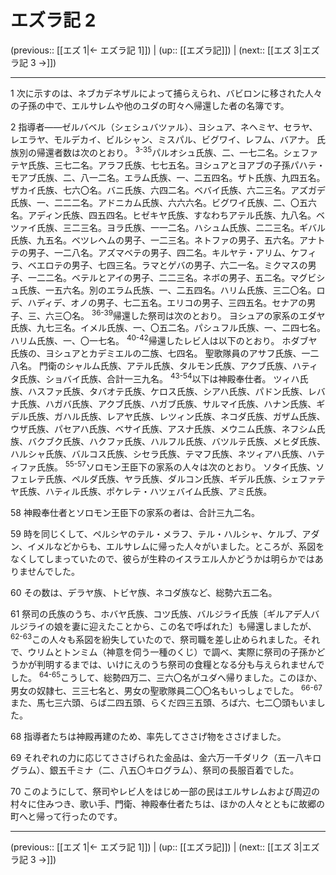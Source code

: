 # エズラ記 2

(previous:: [[エズ 1|← エズラ記 1]]) | (up:: [[エズラ記]]) | (next:: [[エズ 3|エズラ記 3 →]])

***


1 次に示すのは、ネブカデネザルによって捕らえられ、バビロンに移された人々の子孫の中で、エルサレムや他のユダの町々へ帰還した者の名簿です。 

2 指導者――ゼルバベル（シェシュバツァル）、ヨシュア、ネヘミヤ、セラヤ、レエラヤ、モルデカイ、ビルシャン、ミスパル、ビグワイ、レフム、バアナ。 氏族別の帰還者数は次のとおり。 <sup class="versenum">3-35</sup>パルオシュ氏族、二、一七二名。シェファテヤ氏族、三七二名。アラフ氏族、七七五名。ヨシュアとヨアブの子孫パハテ・モアブ氏族、二、八一二名。エラム氏族、一、二五四名。ザト氏族、九四五名。ザカイ氏族、七六〇名。バニ氏族、六四二名。ベバイ氏族、六二三名。アズガデ氏族、一、二二二名。アドニカム氏族、六六六名。ビグワイ氏族、二、〇五六名。アディン氏族、四五四名。ヒゼキヤ氏族、すなわちアテル氏族、九八名。ベツァイ氏族、三二三名。ヨラ氏族、一一二名。ハシュム氏族、二二三名。ギバル氏族、九五名。ベツレヘムの男子、一二三名。ネトファの男子、五六名。アナトテの男子、一二八名。アズマベテの男子、四二名。キルヤテ・アリム、ケフィラ、ベエロテの男子、七四三名。ラマとゲバの男子、六二一名。ミクマスの男子、一二二名。ベテルとアイの男子、二二三名。ネボの男子、五二名。マグビシュ氏族、一五六名。別のエラム氏族、一、二五四名。ハリム氏族、三二〇名。ロデ、ハディデ、オノの男子、七二五名。エリコの男子、三四五名。セナアの男子、三、六三〇名。 <sup class="versenum">36-39</sup>帰還した祭司は次のとおり。 ヨシュアの家系のエダヤ氏族、九七三名。イメル氏族、一、〇五二名。パシュフル氏族、一、二四七名。ハリム氏族、一、〇一七名。 <sup class="versenum">40-42</sup>帰還したレビ人は以下のとおり。 ホダブヤ氏族の、ヨシュアとカデミエルの二族、七四名。 聖歌隊員のアサフ氏族、一二八名。 門衛のシャルム氏族、アテル氏族、タルモン氏族、アクブ氏族、ハティタ氏族、ショバイ氏族、合計一三九名。 <sup class="versenum">43-54</sup>以下は神殿奉仕者。 ツィハ氏族、ハスファ氏族、タバオテ氏族、ケロス氏族、シアハ氏族、パドン氏族、レバナ氏族、ハガバ氏族、アクブ氏族、ハガブ氏族、サルマイ氏族、ハナン氏族、ギデル氏族、ガハル氏族、レアヤ氏族、レツィン氏族、ネコダ氏族、ガザム氏族、ウザ氏族、パセアハ氏族、ベサイ氏族、アスナ氏族、メウニム氏族、ネフシム氏族、バクブク氏族、ハクファ氏族、ハルフル氏族、バツルテ氏族、メヒダ氏族、ハルシャ氏族、バルコス氏族、シセラ氏族、テマフ氏族、ネツィアハ氏族、ハティファ氏族。 <sup class="versenum">55-57</sup>ソロモン王臣下の家系の人々は次のとおり。 ソタイ氏族、ソフェレテ氏族、ペルダ氏族、ヤラ氏族、ダルコン氏族、ギデル氏族、シェファテヤ氏族、ハティル氏族、ポケレテ・ハツェバイム氏族、アミ氏族。 

58 神殿奉仕者とソロモン王臣下の家系の者は、合計三九二名。 

59 時を同じくして、ペルシヤのテル・メラフ、テル・ハルシャ、ケルブ、アダン、イメルなどからも、エルサレムに帰った人々がいました。ところが、系図をなくしてしまっていたので、彼らが生粋のイスラエル人かどうかは明らかではありませんでした。 

60 その数は、デラヤ族、トビヤ族、ネコダ族など、総勢六五二名。 

61 祭司の氏族のうち、ホバヤ氏族、コツ氏族、バルジライ氏族〔ギルアデ人バルジライの娘を妻に迎えたことから、この名で呼ばれた〕も帰還しましたが、 <sup class="versenum">62-63</sup>この人々も系図を紛失していたので、祭司職を差し止められました。それで、ウリムとトンミム（神意を伺う一種のくじ）で調べ、実際に祭司の子孫かどうかが判明するまでは、いけにえのうち祭司の食糧となる分も与えられませんでした。 <sup class="versenum">64-65</sup>こうして、総勢四万二、三六〇名がユダへ帰りました。このほか、男女の奴隷七、三三七名と、男女の聖歌隊員二〇〇名もいっしょでした。 <sup class="versenum">66-67</sup>また、馬七三六頭、らば二四五頭、らくだ四三五頭、ろば六、七二〇頭もいました。 

68 指導者たちは神殿再建のため、率先してささげ物をささげました。 

69 それぞれの力に応じてささげられた金品は、金六万一千ダリク（五一八キログラム）、銀五千ミナ（二、八五〇キログラム）、祭司の長服百着でした。 

70 このようにして、祭司やレビ人をはじめ一部の民はエルサレムおよび周辺の村々に住みつき、歌い手、門衛、神殿奉仕者たちは、ほかの人々とともに故郷の町へと帰って行ったのです。

***

(previous:: [[エズ 1|← エズラ記 1]]) | (up:: [[エズラ記]]) | (next:: [[エズ 3|エズラ記 3 →]])

